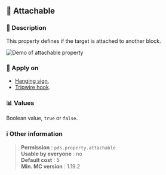 ## :paperclip: Attachable

### :memo: Description
This property defines if the target is attached to another block.

![Demo of attachable property](https://github.com/MachiganMC/ProtectedDebugStick/blob/master/docs/assets/properties/attachable.gif?raw=true ':size=90%')

### :dart: Apply on
- [Hanging sign](https://minecraft.wiki/w/Hanging_Sign),
- [Tripwire hook](https://minecraft.wiki/w/Tripwire_Hook).

### :bar_chart: Values
Boolean value, ``true`` or ``false``.

### :information_source: Other information

> **Permission** : ``pds.property.attachable``<br>
> **Usable by everyone** : no<br>
>  **Default cost** : 5<br>
>  **Min. MC version** : 1.19.2
